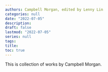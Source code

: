 ```yaml
---
authors: Campbell Morgan, edited by Lenny Lin
categories: null
date: "2022-07-05"
description: 
draft: false
lastmod: "2022-07-05"
series: null
tags:
title: 
toc: true
---
```



This is collection of works by Campbell Morgan.



